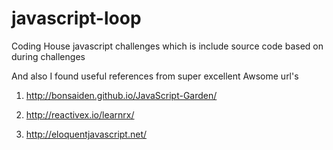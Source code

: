 # javascript-loop
Coding House javascript challenges which is include source code based on during challenges 

And also I found useful references from super excellent Awsome url's 

1) http://bonsaiden.github.io/JavaScript-Garden/

2) http://reactivex.io/learnrx/

3) http://eloquentjavascript.net/

